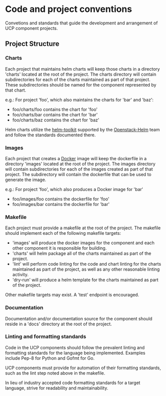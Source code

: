 # Code and project conventions
Convetions and standards that guide the development and arrangement of UCP
component projects.

## Project Structure

### Charts
Each project that maintains helm charts will keep those charts in a directory
'charts' located at the root of the project. The charts directory will contain
subdirectories for each of the charts maintained as part of that project.
These subdirectories should be named for the component represented by that
chart.

e.g.: For project 'foo', which also maintains the charts for 'bar' and 'baz':
* foo/charts/foo contains the chart for 'foo'
* foo/charts/bar contains the chart for 'bar'
* foo/charts/baz contains the chart for 'baz'

Helm charts utilize the [helm-toolkit] supported by the [Openstack-Helm] team
and follow the standards documented there.

### Images
Each project that creates a [Docker] image will keep the dockerfile in a
directory 'images' located at the root of the project. The images directory
will contain subdirectories for each of the images created as part of that
project. The subdirectory will contain the dockerfile that can be used to
generate the image.

e.g.: For project 'foo', which also produces a Docker image for 'bar'
* foo/images/foo contains the dockerfile for 'foo'
* foo/images/bar contains the dockerfile for 'bar'

### Makefile
Each project must provide a makefile at the root of the project. The makefile
should implement each of the following makefile targets:

* 'images' will produce the docker images for the component and each other
component it is responsible for building.
* 'charts' will helm package all of the charts maintained as part of the
project.
* 'lint' will perform code linting for the code and chart linting for the
charts maintained as part of the project, as well as any other reasonable
linting activity.
* 'dry-run' will produce a helm template for the charts maintained as part of
the project.

Other makefile targets may exist. A 'test' endpoint is encouraged.

### Documentation
Documentation and/or documentation source for the component should reside in a
'docs' directory at the root of the project.

### Linting and formatting standards
Code in the UCP components should follow the prevalent linting and formatting
standards for the language being implemented. Examples include Pep-8 for Python
and Gofmt for Go.

UCP components must provide for automation of their formatting standards, such
as the lint step noted above in the makefile.

In lieu of industry accepted code formatting standards for a target language,
strive for readability and maintainability.


[Docker]: https://www.docker.com/
[RFC 2119]: https://tools.ietf.org/html/rfc2119
[helm-toolkit]: https://github.com/openstack/openstack-helm/tree/master/helm-toolkit
[Openstack-Helm]: https://wiki.openstack.org/wiki/Openstack-helm
